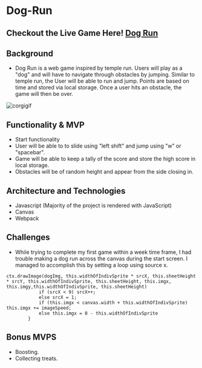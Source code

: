 # Dog-Run

## Checkout the Live Game Here! [Dog Run](https://clee1996.github.io/Dog-Run/)

## Background
* Dog Run is a web game inspired by temple run. Users will play as a "dog" and will have to navigate through obstacles by jumping.
Similar to temple run, the User will be able to run and jump. Points are based on time and stored via local storage. Once a user hits an obstacle, the game will then be over.

![corgigif](src/assets/newdoggif.gif)

## Functionality & MVP

* Start functionality
* User will be able to to slide using "left shift" and jump using "w" or "spacebar". 
* Game will be able to keep a tally of the score and store the high score in local storage.
* Obstacles will be of random height and appear from the side closing in.

## Architecture and Technologies 

* Javascript (Majority of the project is rendered with JavaScript)
* Canvas
* Webpack

## Challenges

* While trying to complete my first game within a week time frame, I had trouble 
making a dog run across the canvas during the start screen. I managed to accomplish this by setting a loop using source x.

```
ctx.drawImage(dogImg, this.widthOfIndivSprite * srcX, this.sheetHeight * srcY, this.widthOfIndivSprite, this.sheetHeight, this.imgx, this.imgy,this.widthOfIndivSprite, this.sheetHeight)
            if (srcX < 9) srcX++;
            else srcX = 1;
            if (this.imgx < canvas.width + this.widthOfIndivSprite) this.imgx += imageSpeed;
            else this.imgx = 0 - this.widthOfIndivSprite
        }
```


## Bonus MVPS

* Boosting.
* Collecting treats.

